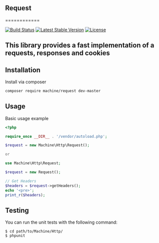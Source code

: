 ## Request
============

[![Build Status](https://travis-ci.org/machine/request.svg)](https://travis-ci.org/machine/request)
[![Latest Stable Version](https://poser.pugx.org/machine/request/v/stable.svg)](https://packagist.org/packages/machine/request)
[![License](https://poser.pugx.org/machine/request/license.svg)](https://packagist.org/packages/machine/request)

## This library provides a fast implementation of a requests, responses and cookies

Installation
------------
Install via composer

```sh
composer require machine/request dev-master
```

Usage
-----
Basic usage example

~~~PHP
<?php

require_once __DIR__ . '/vendor/autoload.php';

$request = new Machine\Http\Request();

or

use Machine\Http\Request;

$request = new Request();

// Get Headers
$headers = $request->getHeaders();
echo '<pre>';
print_r($headers);
~~~

Testing
-----
You can run the unit tests with the following command:

    $ cd path/to/Machine/Http/
    $ phpunit
